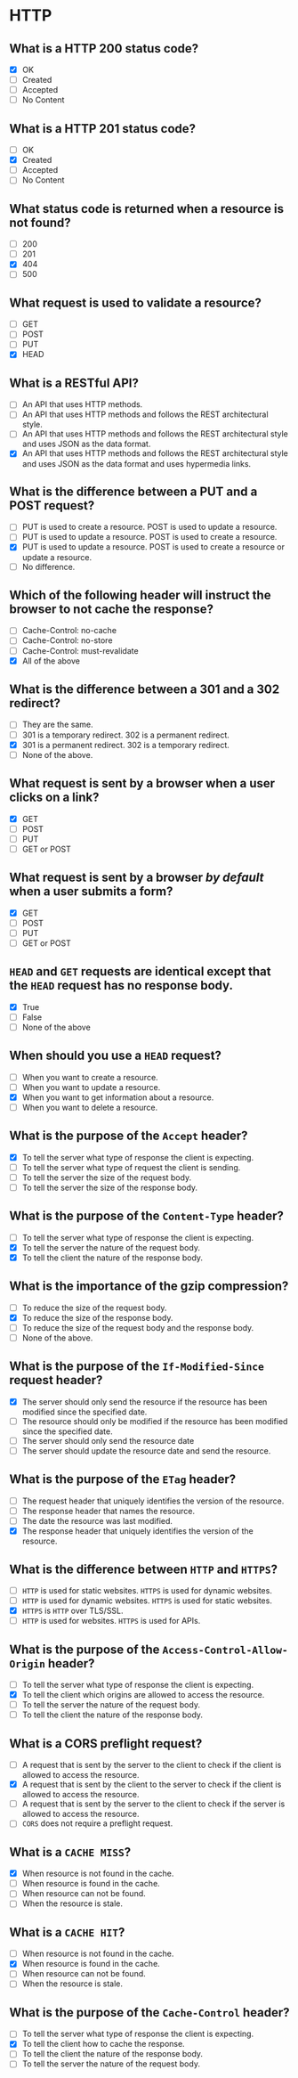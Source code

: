 # HTTP

## What is a HTTP 200 status code?

- [x] OK
- [ ] Created
- [ ] Accepted
- [ ] No Content

## What is a HTTP 201 status code?

- [ ] OK
- [x] Created
- [ ] Accepted
- [ ] No Content

## What status code is returned when a resource is not found?

- [ ] 200
- [ ] 201
- [x] 404
- [ ] 500

## What request is used to validate a resource?

- [ ] GET
- [ ] POST
- [ ] PUT
- [x] HEAD

## What is a RESTful API?

- [ ] An API that uses HTTP methods.
- [ ] An API that uses HTTP methods and follows the REST architectural style.
- [ ] An API that uses HTTP methods and follows the REST architectural style and uses JSON as the data format.
- [x] An API that uses HTTP methods and follows the REST architectural style and uses JSON as the data format and uses hypermedia links.

## What is the difference between a PUT and a POST request?

- [ ] PUT is used to create a resource. POST is used to update a resource.
- [ ] PUT is used to update a resource. POST is used to create a resource.
- [x] PUT is used to update a resource. POST is used to create a resource or update a resource.
- [ ] No difference.

## Which of the following header will instruct the browser to not cache the response?

- [ ] Cache-Control: no-cache
- [ ] Cache-Control: no-store
- [ ] Cache-Control: must-revalidate
- [x] All of the above

## What is the difference between a 301 and a 302 redirect?

- [ ] They are the same.
- [ ] 301 is a temporary redirect. 302 is a permanent redirect.
- [x] 301 is a permanent redirect. 302 is a temporary redirect.
- [ ] None of the above.

## What request is sent by a browser when a user clicks on a link?

- [x] GET
- [ ] POST
- [ ] PUT
- [ ] GET or POST

## What request is sent by a browser _by default_ when a user submits a form?

- [x] GET
- [ ] POST
- [ ] PUT
- [ ] GET or POST

## `HEAD` and `GET` requests are identical except that the `HEAD` request has no response body.

- [x] True
- [ ] False
- [ ] None of the above

## When should you use a `HEAD` request?

- [ ] When you want to create a resource.
- [ ] When you want to update a resource.
- [x] When you want to get information about a resource.
- [ ] When you want to delete a resource.

## What is the purpose of the `Accept` header?

- [x] To tell the server what type of response the client is expecting.
- [ ] To tell the server what type of request the client is sending.
- [ ] To tell the server the size of the request body.
- [ ] To tell the server the size of the response body.

## What is the purpose of the `Content-Type` header?

- [ ] To tell the server what type of response the client is expecting.
- [x] To tell the server the nature of the request body.
- [x] To tell the client the nature of the response body.

## What is the importance of the gzip compression?

- [ ] To reduce the size of the request body.
- [x] To reduce the size of the response body.
- [ ] To reduce the size of the request body and the response body.
- [ ] None of the above.

## What is the purpose of the `If-Modified-Since` request header?

- [x] The server should only send the resource if the resource has been modified since the specified date.
- [ ] The resource should only be modified if the resource has been modified since the specified date.
- [ ] The server should only send the resource date
- [ ] The server should update the resource date and send the resource.

## What is the purpose of the `ETag` header?

- [ ] The request header that uniquely identifies the version of the resource.
- [ ] The response header that names the resource.
- [ ] The date the resource was last modified.
- [x] The response header that uniquely identifies the version of the resource.

## What is the difference between `HTTP` and `HTTPS`?

- [ ] `HTTP` is used for static websites. `HTTPS` is used for dynamic websites.
- [ ] `HTTP` is used for dynamic websites. `HTTPS` is used for static websites.
- [x] `HTTPS` is `HTTP` over TLS/SSL.
- [ ] `HTTP` is used for websites. `HTTPS` is used for APIs.

## What is the purpose of the `Access-Control-Allow-Origin` header?

- [ ] To tell the server what type of response the client is expecting.
- [x] To tell the client which origins are allowed to access the resource.
- [ ] To tell the server the nature of the request body.
- [ ] To tell the client the nature of the response body.

## What is a CORS preflight request?

- [ ] A request that is sent by the server to the client to check if the client is allowed to access the resource.
- [x] A request that is sent by the client to the server to check if the client is allowed to access the resource.
- [ ] A request that is sent by the server to the client to check if the server is allowed to access the resource.
- [ ] `CORS` does not require a preflight request.

## What is a `CACHE MISS`?

- [x] When resource is not found in the cache.
- [ ] When resource is found in the cache.
- [ ] When resource can not be found.
- [ ] When the resource is stale.

## What is a `CACHE HIT`?

- [ ] When resource is not found in the cache.
- [x] When resource is found in the cache.
- [ ] When resource can not be found.
- [ ] When the resource is stale.

## What is the purpose of the `Cache-Control` header?

- [ ] To tell the server what type of response the client is expecting.
- [x] To tell the client how to cache the response.
- [ ] To tell the client the nature of the response body.
- [ ] To tell the server the nature of the request body.
